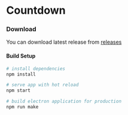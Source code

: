 # Countdown

### Download

You can download latest release from [releases](https://github.com/CVMEventi/Countdown/releases)

#### Build Setup

``` bash
# install dependencies
npm install

# serve app with hot reload
npm start

# build electron application for production
npm run make
```
